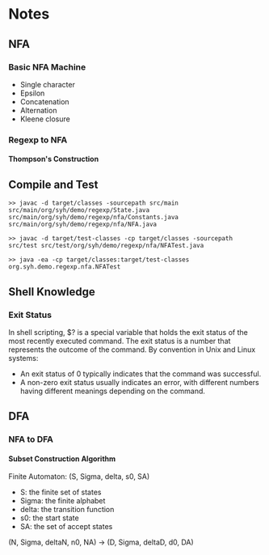 # Notes
## NFA
### Basic NFA Machine
- Single character
- Epsilon
- Concatenation
- Alternation
- Kleene closure

### Regexp to NFA
#### Thompson's Construction

## Compile and Test
```
>> javac -d target/classes -sourcepath src/main src/main/org/syh/demo/regexp/State.java src/main/org/syh/demo/regexp/nfa/Constants.java src/main/org/syh/demo/regexp/nfa/NFA.java

>> javac -d target/test-classes -cp target/classes -sourcepath src/test src/test/org/syh/demo/regexp/nfa/NFATest.java

>> java -ea -cp target/classes:target/test-classes org.syh.demo.regexp.nfa.NFATest
```

## Shell Knowledge
### Exit Status
In shell scripting, $? is a special variable that holds the exit status of the most recently executed command. The exit status is a number that represents the outcome of the command. By convention in Unix and Linux systems:

- An exit status of 0 typically indicates that the command was successful.
- A non-zero exit status usually indicates an error, with different numbers having different meanings depending on the command.

## DFA
### NFA to DFA
#### Subset Construction Algorithm
Finite Automaton: (S, Sigma, delta, s0, SA)
- S: the finite set of states
- Sigma: the finite alphabet
- delta: the transition function
- s0: the start state
- SA: the set of accept states

(N, Sigma, deltaN, n0, NA) -> (D, Sigma, deltaD, d0, DA)
